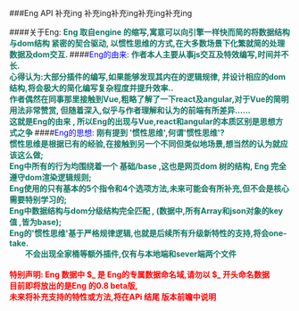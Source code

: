 ###Eng  API 补充ing 补充ing补充ing补充ing补充ing







####关于Eng:
<font style="color: #107663;font-weight: bolder;">
Eng 取自engine 的缩写,寓意可以向引擎一样快而简的将数据结构 与dom结构 紧密的契合驱动, 
以惯性思维的方式,在大多数场景下化繁就简的处理数据及dom交互.
</font>
####<font color='blue'>Eng的由来:</font>
<font style="color: #107663;font-weight: bolder;">
    作者本人主要从事js交互及特效编写,时间并不长.</br>
心得认为:大部分插件的编写,如果能够发现其内在的逻辑规律,
并设计相应的dom结构,将会极大的简化编写复杂程度并提升效率..</br>
作者偶然在同事那里接触到Vue,粗略了解了一下react及angular,对于Vue的简明用法非常赞赏,
但随着深入,似乎与作者理解和认为的前端有所差异......</br>
这就是Eng的由来 , 所以Eng的出现与Vue,react和angular的本质区别是思想方式之争
</font>
####<font color='blue'>Eng的思想:</font>
<font style="color: #107663;font-weight: bolder;">
刚有提到 '惯性思维',何谓'惯性思维'?<br>
惯性思维是根据已有的经验,在接触到另一个不同但类似地场景,想当然的认为就应该这么做;<br>
Eng中所有的行为均围绕着一个 基础/base ,这也是网页dom 树的结构,  Eng 完全遵守dom渲染逻辑规则;<br>
Eng使用的只有基本的5个指令和4个选项方法,未来可能会有所补充,但不会是核心需要特别学习的;</br>
Eng中数据结构与dom分级结构完全匹配 , (数据中,所有Array和json对象的key值 ,皆为base);<br>
Eng的'惯性思维'基于严格规律逻辑,也就是后续所有升级新特性的支持,将会one-take.<br>
&#12288;&#12288;不会出现全家桶等额外插件,仅有与本地端和sever端两个文件
</font>
<br>
<br>
<font style="color:red;font-weight: bolder;">
特别声明: Eng 数据中  $_  是 Eng的专属数据命名域,请勿以 $_ 开头命名数据 <br>
目前即将放出的是Eng 的0.8 beta版, <br>
未来将补充支持的特性或方法,将在APi 结尾 版本前瞻中说明
</font>

